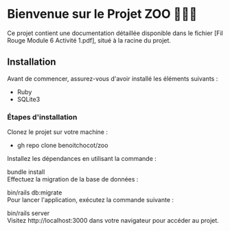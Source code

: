 # Bienvenue sur le Projet ZOO 🦁🐼🐒

Ce projet contient une documentation détaillée disponible dans le fichier [Fil Rouge Module 6 Activité 1.pdf], situé à la racine du projet.

## Installation

Avant de commencer, assurez-vous d'avoir installé les éléments suivants :
- Ruby
- SQLite3

### Étapes d'installation

Clonez le projet sur votre machine :

- gh repo clone benoitchocot/zoo

Installez les dépendances en utilisant la commande :

bundle install <br>
Effectuez la migration de la base de données :

bin/rails db:migrate<br>
Pour lancer l'application, exécutez la commande suivante :

bin/rails server <br>
Visitez http://localhost:3000 dans votre navigateur pour accéder au projet.